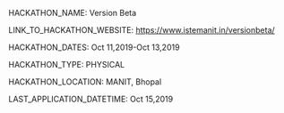 HACKATHON_NAME: Version Beta

LINK_TO_HACKATHON_WEBSITE: https://www.istemanit.in/versionbeta/

HACKATHON_DATES: Oct 11,2019-Oct 13,2019

HACKATHON_TYPE: PHYSICAL

HACKATHON_LOCATION: MANIT, Bhopal

LAST_APPLICATION_DATETIME: Oct 15,2019
